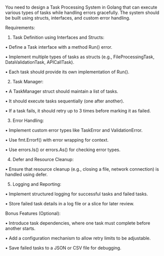 You need to design a Task Processing System in Golang that can execute various types of tasks while handling errors gracefully. The system should be built using structs, interfaces, and custom error handling.

Requirements:

1. Task Definition using Interfaces and Structs:

• Define a Task interface with a method Run() error.

• Implement multiple types of tasks as structs (e.g., FileProcessingTask, DataValidationTask, APICallTask).

• Each task should provide its own implementation of Run().

2. Task Manager:

• A TaskManager struct should maintain a list of tasks.

• It should execute tasks sequentially (one after another).

• If a task fails, it should retry up to 3 times before marking it as failed.

3. Error Handling:

• Implement custom error types like TaskError and ValidationError.

• Use fmt.Errorf() with error wrapping for context.

• Use errors.Is() or errors.As() for checking error types.

4. Defer and Resource Cleanup:

• Ensure that resource cleanup (e.g., closing a file, network connection) is handled using defer.

5. Logging and Reporting:

• Implement structured logging for successful tasks and failed tasks.

• Store failed task details in a log file or a slice for later review.



Bonus Features (Optional):

• Introduce task dependencies, where one task must complete before another starts.

• Add a configuration mechanism to allow retry limits to be adjustable.

• Save failed tasks to a JSON or CSV file for debugging.




